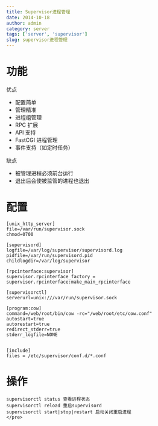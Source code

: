 ```yaml
---
title: Supervisor进程管理
date: 2014-10-18
author: admin
category: server
tags: ['server', 'supervisor']
slug: supervisor进程管理
---
```


# 功能

优点

- 配置简单
- 管理精准
- 进程组管理
- RPC 扩展
- API 支持
- FastCGI 进程管理
- 事件支持（如定时任务）

缺点

- 被管理进程必须前台运行
- 退出后会使被监管的进程也退出

# 配置

```
[unix_http_server]
file=/var/run/supervisor.sock
chmod=0700

[supervisord]
logfile=/var/log/supervisor/supervisord.log
pidfile=/var/run/supervisord.pid
childlogdir=/var/log/supervisor

[rpcinterface:supervisor]
supervisor.rpcinterface_factory = supervisor.rpcinterface:make_main_rpcinterface

[supervisorctl]
serverurl=unix:///var/run/supervisor.sock

[program:cow]
command=/web/root/bin/cow -rc="/web/root/etc/cow.conf"
autostart=true
autorestart=true
redirect_stderr=true
stderr_logfile=NONE


[include]
files = /etc/supervisor/conf.d/*.conf
```

# 操作

```
supervisorctl status 查看进程状态
supervisorctl reload 重启supervisord
supervisorctl start|stop|restart 启动关闭重启进程
</pre>
```
